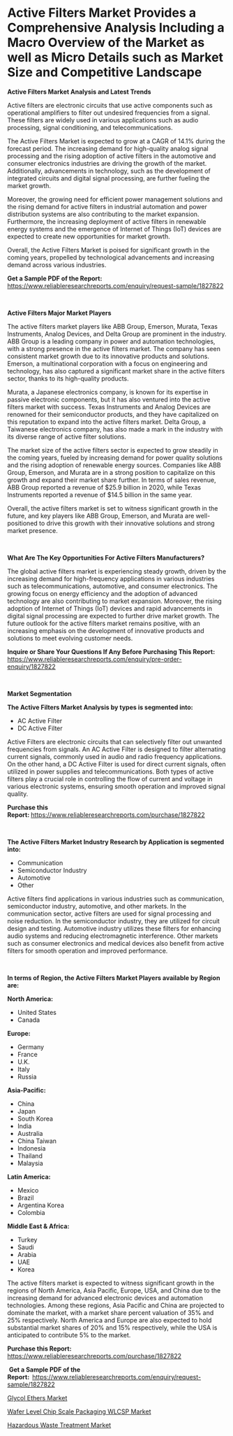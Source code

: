 <p><h1>Active Filters Market Provides a Comprehensive Analysis Including a Macro Overview of the Market as well as Micro Details such as Market Size and Competitive Landscape</h1></p><p><strong>Active Filters Market Analysis and Latest Trends</strong></p>
<p><p>Active filters are electronic circuits that use active components such as operational amplifiers to filter out undesired frequencies from a signal. These filters are widely used in various applications such as audio processing, signal conditioning, and telecommunications.</p><p>The Active Filters Market is expected to grow at a CAGR of 14.1% during the forecast period. The increasing demand for high-quality analog signal processing and the rising adoption of active filters in the automotive and consumer electronics industries are driving the growth of the market. Additionally, advancements in technology, such as the development of integrated circuits and digital signal processing, are further fueling the market growth.</p><p>Moreover, the growing need for efficient power management solutions and the rising demand for active filters in industrial automation and power distribution systems are also contributing to the market expansion. Furthermore, the increasing deployment of active filters in renewable energy systems and the emergence of Internet of Things (IoT) devices are expected to create new opportunities for market growth.</p><p>Overall, the Active Filters Market is poised for significant growth in the coming years, propelled by technological advancements and increasing demand across various industries.</p></p>
<p><strong>Get a Sample PDF of the Report:&nbsp;</strong> <a href="https://www.reliableresearchreports.com/enquiry/request-sample/1827822">https://www.reliableresearchreports.com/enquiry/request-sample/1827822</a></p>
<p>&nbsp;</p>
<p><strong>Active Filters Major Market Players</strong></p>
<p><p>The active filters market players like ABB Group, Emerson, Murata, Texas Instruments, Analog Devices, and Delta Group are prominent in the industry. ABB Group is a leading company in power and automation technologies, with a strong presence in the active filters market. The company has seen consistent market growth due to its innovative products and solutions. Emerson, a multinational corporation with a focus on engineering and technology, has also captured a significant market share in the active filters sector, thanks to its high-quality products.</p><p>Murata, a Japanese electronics company, is known for its expertise in passive electronic components, but it has also ventured into the active filters market with success. Texas Instruments and Analog Devices are renowned for their semiconductor products, and they have capitalized on this reputation to expand into the active filters market. Delta Group, a Taiwanese electronics company, has also made a mark in the industry with its diverse range of active filter solutions.</p><p>The market size of the active filters sector is expected to grow steadily in the coming years, fueled by increasing demand for power quality solutions and the rising adoption of renewable energy sources. Companies like ABB Group, Emerson, and Murata are in a strong position to capitalize on this growth and expand their market share further. In terms of sales revenue, ABB Group reported a revenue of $25.9 billion in 2020, while Texas Instruments reported a revenue of $14.5 billion in the same year.</p><p>Overall, the active filters market is set to witness significant growth in the future, and key players like ABB Group, Emerson, and Murata are well-positioned to drive this growth with their innovative solutions and strong market presence.</p></p>
<p>&nbsp;</p>
<p><strong>What Are The Key Opportunities For Active Filters Manufacturers?</strong></p>
<p><p>The global active filters market is experiencing steady growth, driven by the increasing demand for high-frequency applications in various industries such as telecommunications, automotive, and consumer electronics. The growing focus on energy efficiency and the adoption of advanced technology are also contributing to market expansion. Moreover, the rising adoption of Internet of Things (IoT) devices and rapid advancements in digital signal processing are expected to further drive market growth. The future outlook for the active filters market remains positive, with an increasing emphasis on the development of innovative products and solutions to meet evolving customer needs.</p></p>
<p><strong>Inquire or Share Your Questions If Any Before Purchasing This Report:</strong> <a href="https://www.reliableresearchreports.com/enquiry/pre-order-enquiry/1827822">https://www.reliableresearchreports.com/enquiry/pre-order-enquiry/1827822</a></p>
<p>&nbsp;</p>
<p><strong>Market Segmentation</strong></p>
<p><strong>The Active Filters Market Analysis by types is segmented into:</strong></p>
<p><ul><li>AC Active Filter</li><li>DC Active Filter</li></ul></p>
<p><p>Active Filters are electronic circuits that can selectively filter out unwanted frequencies from signals. An AC Active Filter is designed to filter alternating current signals, commonly used in audio and radio frequency applications. On the other hand, a DC Active Filter is used for direct current signals, often utilized in power supplies and telecommunications. Both types of active filters play a crucial role in controlling the flow of current and voltage in various electronic systems, ensuring smooth operation and improved signal quality.</p></p>
<p><strong>Purchase this Report:&nbsp;</strong><a href="https://www.reliableresearchreports.com/purchase/1827822">https://www.reliableresearchreports.com/purchase/1827822</a></p>
<p>&nbsp;</p>
<p><strong>The Active Filters Market Industry Research by Application is segmented into:</strong></p>
<p><ul><li>Communication</li><li>Semiconductor Industry</li><li>Automotive</li><li>Other</li></ul></p>
<p><p>Active filters find applications in various industries such as communication, semiconductor industry, automotive, and other markets. In the communication sector, active filters are used for signal processing and noise reduction. In the semiconductor industry, they are utilized for circuit design and testing. Automotive industry utilizes these filters for enhancing audio systems and reducing electromagnetic interference. Other markets such as consumer electronics and medical devices also benefit from active filters for smooth operation and improved performance.</p></p>
<p>&nbsp;</p>
<p><strong>In terms of Region, the Active Filters Market Players available by Region are:</strong></p>
<p>
    <p> <strong> North America: </strong>
        <ul>
            <li>United States</li>
            <li>Canada</li>
        </ul>
        </p> 
    <p> <strong> Europe: </strong>
        <ul>
            <li>Germany</li>
            <li>France</li>
            <li>U.K.</li>
            <li>Italy</li>
            <li>Russia</li>
        </ul>
        </p> 
    <p> <strong> Asia-Pacific: </strong>
        <ul>
            <li>China</li>
            <li>Japan</li>
            <li>South Korea</li>
            <li>India</li>
            <li>Australia</li>
            <li>China Taiwan</li>
            <li>Indonesia</li>
            <li>Thailand</li>
            <li>Malaysia</li>
        </ul>
        </p> 
    <p> <strong> Latin America: </strong>
        <ul>
            <li>Mexico</li>
            <li>Brazil</li>
            <li>Argentina Korea</li>
            <li>Colombia</li>
        </ul>
        </p> 
    <p> <strong> Middle East & Africa: </strong>
        <ul>
            <li>Turkey</li>
            <li>Saudi</li>
            <li>Arabia</li>
            <li>UAE</li>
            <li>Korea</li>
        </ul>
    </p>
    </p>
<p><p>The active filters market is expected to witness significant growth in the regions of North America, Asia Pacific, Europe, USA, and China due to the increasing demand for advanced electronic devices and automation technologies. Among these regions, Asia Pacific and China are projected to dominate the market, with a market share percent valuation of 35% and 25% respectively. North America and Europe are also expected to hold substantial market shares of 20% and 15% respectively, while the USA is anticipated to contribute 5% to the market.</p></p>
<p><strong>Purchase this Report: </strong><a href="https://www.reliableresearchreports.com/purchase/1827822">https://www.reliableresearchreports.com/purchase/1827822</a></p>
<p>&nbsp;<strong>Get a Sample PDF of the Report:&nbsp;&nbsp;</strong><a href="https://www.reliableresearchreports.com/enquiry/request-sample/1827822">https://www.reliableresearchreports.com/enquiry/request-sample/1827822</a></p>
<p><strong></strong></p>
<p><p><a href="https://florentine-yuzu-f42.notion.site/Glycol-Ethers-Market-Centers-on-Aspects-such-as-Market-Growth-Market-Share-Market-Opportunity-and-ebfe53d5c3f640ba9459f5e3a3089ed4">Glycol Ethers Market</a></p><p><a href="https://medium.com/@diane.macle6776/wafer-level-chip-scale-packaging-wlcsp-market-size-and-market-trends-complete-industry-overview-4e9d591dc683">Wafer Level Chip Scale Packaging WLCSP Market</a></p><p><a href="https://fuschia-pecorino-a6d.notion.site/Hazardous-Waste-Treatment-Market-Size-Share-Trends-Analysis-Report-By-Material-By-Type-By-End-u-cc9d613d9e004931b067701ec4a0a892">Hazardous Waste Treatment Market</a></p></p>